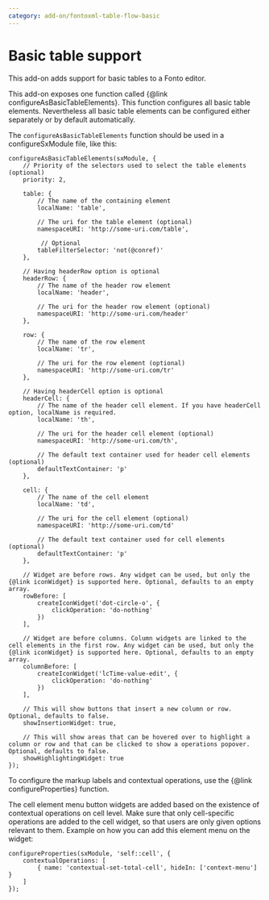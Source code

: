 ```yaml
---
category: add-on/fontoxml-table-flow-basic
---
```


# Basic table support

This add-on adds support for basic tables to a Fonto editor.

This add-on exposes one function called {@link configureAsBasicTableElements}. This function
configures all basic table elements. Nevertheless all basic table elements can be
configured either separately or by default automatically.

The `configureAsBasicTableElements` function should be used in a configureSxModule file, like this:

```
configureAsBasicTableElements(sxModule, {
	// Priority of the selectors used to select the table elements (optional)
	priority: 2,

	table: {
		// The name of the containing element
		localName: 'table',

		// The uri for the table element (optional)
		namespaceURI: 'http://some-uri.com/table',

		 // Optional
		tableFilterSelector: 'not(@conref)'
	},

	// Having headerRow option is optional
	headerRow: {
		// The name of the header row element
		localName: 'header',

		// The uri for the header row element (optional)
		namespaceURI: 'http://some-uri.com/header'
	},

	row: {
		// The name of the row element
		localName: 'tr',

		// The uri for the row element (optional)
		namespaceURI: 'http://some-uri.com/tr'
	},

	// Having headerCell option is optional
	headerCell: {
		// The name of the header cell element. If you have headerCell option, localName is required.
		localName: 'th',

		// The uri for the header cell element (optional)
		namespaceURI: 'http://some-uri.com/th',

		// The default text container used for header cell elements (optional)
		defaultTextContainer: 'p'
	},

	cell: {
		// The name of the cell element
		localName: 'td',

		// The uri for the cell element (optional)
		namespaceURI: 'http://some-uri.com/td'

		// The default text container used for cell elements (optional)
		defaultTextContainer: 'p'
	},

	// Widget are before rows. Any widget can be used, but only the {@link iconWidget} is supported here. Optional, defaults to an empty array.
	rowBefore: [
		createIconWidget('dot-circle-o', {
			clickOperation: 'do-nothing'
		})
	],

	// Widget are before columns. Column widgets are linked to the cell elements in the first row. Any widget can be used, but only the {@link iconWidget} is supported here. Optional, defaults to an empty array.
	columnBefore: [
		createIconWidget('lcTime-value-edit', {
			clickOperation: 'do-nothing'
		})
	],

	// This will show buttons that insert a new column or row. Optional, defaults to false.
	showInsertionWidget: true,

	// This will show areas that can be hovered over to highlight a column or row and that can be clicked to show a operations popover. Optional, defaults to false.
	showHighlightingWidget: true
});
```

To configure the markup labels and contextual operations, use the {@link configureProperties} function.

The cell element menu button widgets are added based on the existence of contextual operations on cell level. Make sure that only cell-specific operations are added to the cell widget, so that users are only given options relevant to them.
Example on how you can add this element menu on the widget:

```
configureProperties(sxModule, 'self::cell', {
	contextualOperations: [
		{ name: 'contextual-set-total-cell', hideIn: ['context-menu'] }
	]
});
```

